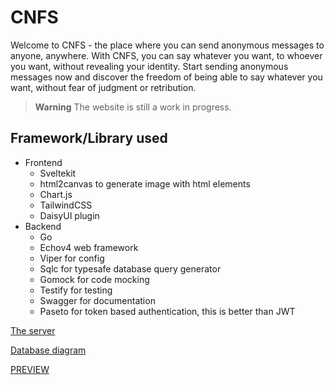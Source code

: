 # CNFS

Welcome to CNFS - the place where you can send anonymous messages to anyone, anywhere. With CNFS, you can say whatever you want, to whoever you want, without revealing your identity. Start sending anonymous messages now and discover the freedom of being able to say whatever you want, without fear of judgment or retribution.

> **Warning**
> The website is still a work in progress.

## Framework/Library used

- Frontend
  - Sveltekit
  - html2canvas to generate image with html elements
  - Chart.js
  - TailwindCSS
  - DaisyUI plugin
- Backend
  - Go
  - Echov4 web framework
  - Viper for config
  - Sqlc for typesafe database query generator
  - Gomock for code mocking
  - Testify for testing
  - Swagger for documentation
  - Paseto for token based authentication, this is better than JWT

[The server](https://github.com/mystique09/confessit-server)

[Database diagram](https://dbdiagram.io/d/639693f1bae3ed7c45462548)

[PREVIEW](https://cnfs.vercel.app/)
